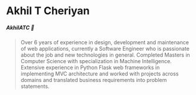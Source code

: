 
# Akhil T Cheriyan 
##### AkhilATC 🧢
> Over 6 years of experience in design, development and maintenance of web
applications, currently a Software Engineer who is passionate about the job and
new technologies in general. Completed Masters in Computer Science with  specialization in Machine Intelligence. Extensive experience in Python Flask 
web frameworks in implementing MVC architecture and worked with projects across domains and translated business requirements into problem statements.

<!--
**AkhilATC/AkhilATC** is a ✨ _special_ ✨ repository because its `README.md` (this file) appears on your GitHub profile.

Here are some ideas to get you started:

- 🔭 I’m currently working on ...
- 🌱 I’m currently learning ...
- 👯 I’m looking to collaborate on ...
- 🤔 I’m looking for help with ...
- 💬 Ask me about ...
- 📫 How to reach me: ...
- 😄 Pronouns: ...
- ⚡ Fun fact: ...
-->
